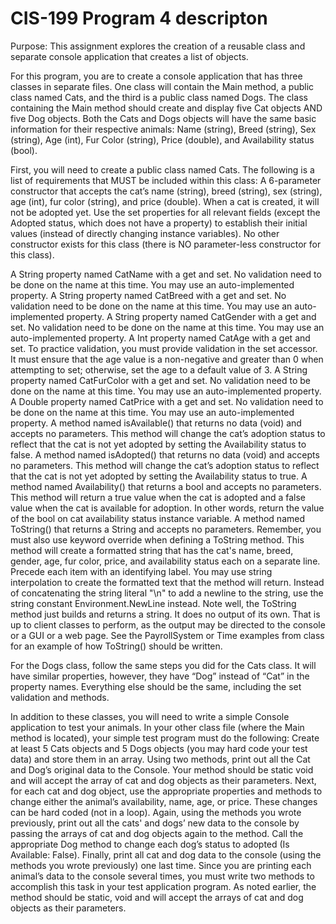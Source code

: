 CIS-199 Program 4 descripton
======


Purpose: This assignment explores the creation of a reusable class and separate console application that creates a list of objects.

For this program, you are to create a console application that has three classes in separate files. One class will contain the Main method, a public class named Cats, and the third is a public class named Dogs. The class containing the Main method should create and display five Cat objects AND five Dog objects. Both the Cats and Dogs objects will have the same basic information for their respective animals: Name (string), Breed (string), Sex (string), Age (int), Fur Color (string), Price (double), and Availability status (bool).

First, you will need to create a public class named Cats. The following is a list of requirements that MUST be included within this class:
A 6-parameter constructor that accepts the cat’s name (string), breed (string), sex (string), age (int), fur color (string), and price (double). When a cat is created, it will not be adopted yet. Use the set properties for all relevant fields (except the Adopted status, which does not have a property) to establish their initial values (instead of directly changing instance variables). No other constructor exists for this class (there is NO parameter-less constructor for this class).

A String property named CatName with a get and set. No validation need to be done on the name at this time. You may use an auto-implemented property.
A String property named CatBreed with a get and set. No validation need to be done on the name at this time. You may use an auto-implemented property.
A String property named CatGender with a get and set. No validation need to be done on the name at this time. You may use an auto-implemented property.
A Int property named CatAge with a get and set. To practice validation, you must provide validation in the set accessor. It must ensure that the age value is a non-negative and greater than 0 when attempting to set; otherwise, set the age to a default value of 3.
A String property named CatFurColor with a get and set. No validation need to be done on the name at this time. You may use an auto-implemented property.
A Double property named CatPrice  with a get and set. No validation need to be done on the name at this time. You may use an auto-implemented property.
A method named isAvailable() that returns no data (void) and accepts no parameters. This method will change the cat’s adoption status to reflect that the cat is not yet adopted by setting the Availability status to false.
A method named isAdopted() that returns no data (void) and accepts no parameters. This method will change the cat’s adoption status to reflect that the cat is not yet adopted by setting the Availability status to true.
A method named Availability() that returns a bool and accepts no parameters. This method will return a true value when the cat is adopted and a false value when the cat is available for adoption. In other words, return the value of the bool on cat availability status instance variable.
A method named ToString() that returns a String and accepts no parameters. Remember, you must also use keyword override when defining a ToString method. This method will create a formatted string that has the cat's name, breed, gender, age, fur color, price, and availability status each on a separate line. Precede each item with an identifying label. You may use string interpolation to create the formatted text that the method will return. Instead of concatenating the string literal "\n" to add a newline to the string, use the string constant Environment.NewLine instead. Note well, the ToString method just builds and returns a string. It does no output of its own. That is up to client classes to perform, as the output may be directed to the console or a GUI or a web page. See the PayrollSystem or Time examples from class for an example of how ToString() should be written.
 
For the Dogs class, follow the same steps you did for the Cats class. It will have similar properties, however, they have “Dog” instead of “Cat” in the property names. Everything else should be the same, including the set validation and methods.
 
In addition to these classes, you will need to write a simple Console application to test your animals. In your other class file (where the Main method is located), your simple test program must do the following:
Create at least 5 Cats objects and 5 Dogs objects (you may hard code your test data) and store them in an array.
Using two methods, print out all the Cat and Dog’s original data to the Console. Your method should be static void and will accept the array of cat and dog objects as their parameters.
Next, for each cat and dog object, use the appropriate properties and methods to change either the animal’s availability, name, age, or price. These changes can be hard coded (not in a loop).
Again, using the methods you wrote previously, print out all the cats' and dogs’ new data to the console by passing the arrays of cat and dog objects again to the method.
Call the appropriate  Dog method to change each dog’s status to adopted (Is Available: False).
Finally, print all cat and dog data to the console (using the methods you wrote previously) one last time.
Since you are printing each animal’s data to the console several times, you must write two methods to accomplish this task in your test application program. As noted earlier, the method should be static, void and will accept the arrays of cat and dog objects as their parameters.
 

